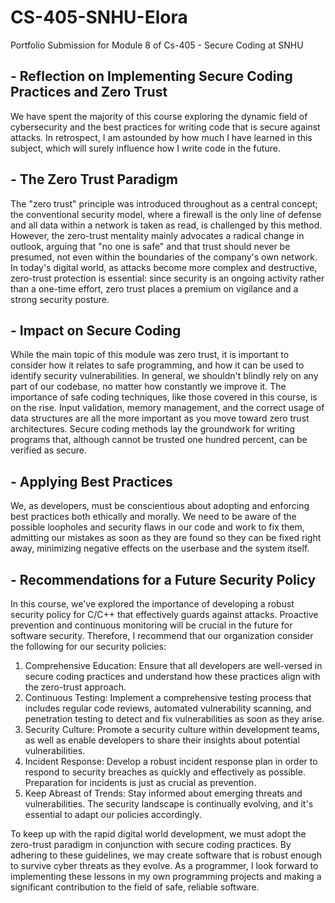 # CS-405-SNHU-Elora
Portfolio Submission for Module 8 of Cs-405 - Secure Coding at SNHU 

## - **Reflection on Implementing Secure Coding Practices and Zero Trust**
We have spent the majority of this course exploring the dynamic field of cybersecurity and the best practices for writing code that is secure against attacks. In retrospect, I am astounded by how much I have learned in this subject, which will surely influence how I write code in the future.

## - **The Zero Trust Paradigm**
The "zero trust" principle was introduced throughout as a central concept; the conventional security model, where a firewall is the only line of defense and all data within a network is taken as read, is challenged by this method. However, the zero-trust mentality mainly advocates a radical change in outlook, arguing that "no one is safe" and that trust should never be presumed, not even within the boundaries of the company's own network.
In today's digital world, as attacks become more complex and destructive, zero-trust protection is essential: since security is an ongoing activity rather than a one-time effort, zero trust places a premium on vigilance and a strong security posture.

## - **Impact on Secure Coding**
While the main topic of this module was zero trust, it is important to consider how it relates to safe programming, and how it can be used to identify security vulnerabilities. In general, we shouldn't blindly rely on any part of our codebase, no matter how constantly we improve it.
The importance of safe coding techniques, like those covered in this course, is on the rise. Input validation, memory management, and the correct usage of data structures are all the more important as you move toward zero trust architectures. Secure coding methods lay the groundwork for writing programs that, although cannot be trusted one hundred percent, can be verified as secure.

## - **Applying Best Practices**
We, as developers, must be conscientious about adopting and enforcing best practices both ethically and morally. We need to be aware of the possible loopholes and security flaws in our code and work to fix them, admitting our mistakes as soon as they are found so they can be fixed right away, minimizing negative effects on the userbase and the system itself.

## - **Recommendations for a Future Security Policy**
In this course, we've explored the importance of developing a robust security policy for C/C++ that effectively guards against attacks. Proactive prevention and continuous monitoring will be crucial in the future for software security. Therefore, I recommend that our organization consider the following for our security policies:

1. Comprehensive Education: Ensure that all developers are well-versed in secure coding practices and understand how these practices align with the zero-trust approach.
2. Continuous Testing: Implement a comprehensive testing process that includes regular code reviews, automated vulnerability scanning, and penetration testing to detect and fix vulnerabilities as soon as they arise.
3. Security Culture: Promote a security culture within development teams, as well as enable developers to share their insights about potential vulnerabilities.
4. Incident Response: Develop a robust incident response plan in order to respond to security breaches as quickly and effectively as possible. Preparation for incidents is just as crucial as prevention.
5. Keep Abreast of Trends: Stay informed about emerging threats and vulnerabilities. The security landscape is continually evolving, and it's essential to adapt our policies accordingly.

To keep up with the rapid digital world development, we must adopt the zero-trust paradigm in conjunction with secure coding practices. By adhering to these guidelines, we may create software that is robust enough to survive cyber threats as they evolve. As a programmer, I look forward to implementing these lessons in my own programming projects and making a significant contribution to the field of safe, reliable software.
